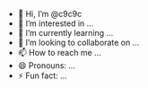 - 👋 Hi, I’m @c9c9c
- 👀 I’m interested in ...
- 🌱 I’m currently learning ...
- 💞️ I’m looking to collaborate on ...
- 📫 How to reach me ...
- 😄 Pronouns: ...
- ⚡ Fun fact: ...

<!---
c9c9c/c9c9c is a ✨ special ✨ repository because its `README.md` (this file) appears on your GitHub profile.
You can click the Preview link to take a look at your changes.
--->
